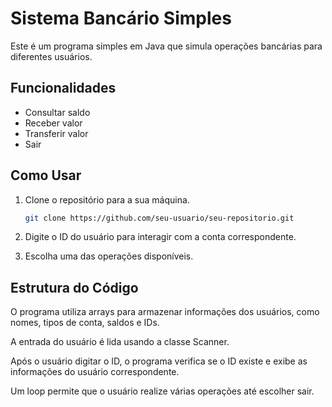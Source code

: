 # Sistema Bancário Simples

Este é um programa simples em Java que simula operações bancárias para diferentes usuários.

## Funcionalidades

- Consultar saldo
- Receber valor
- Transferir valor
- Sair

## Como Usar

1. Clone o repositório para a sua máquina.
   ```bash
   git clone https://github.com/seu-usuario/seu-repositorio.git
2. Digite o ID do usuário para interagir com a conta correspondente.

3. Escolha uma das operações disponíveis.

## Estrutura do Código
O programa utiliza arrays para armazenar informações dos usuários, como nomes, tipos de conta, saldos e IDs.

A entrada do usuário é lida usando a classe Scanner.

Após o usuário digitar o ID, o programa verifica se o ID existe e exibe as informações do usuário correspondente.

Um loop permite que o usuário realize várias operações até escolher sair.
